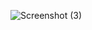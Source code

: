 
![Screenshot (3)](https://user-images.githubusercontent.com/75742974/211730517-e02f267e-f020-43ac-b387-de11cc1e5831.png)

